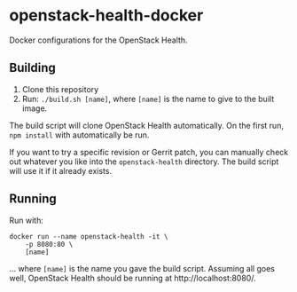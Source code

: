 openstack-health-docker
=======================
Docker configurations for the OpenStack Health.

Building
--------
1. Clone this repository
2. Run: `./build.sh [name]`, where `[name]` is the name to give to the built
   image.

The build script will clone OpenStack Health automatically. On the first run,
`npm install` with automatically be run.

If you want to try a specific revision or Gerrit patch, you can manually check
out whatever you like into the `openstack-health` directory. The build script
will use it if it already exists.

Running
-------
Run with:

    docker run --name openstack-health -it \
        -p 8080:80 \
        [name]

... where `[name]` is the name you gave the build script. Assuming all goes
well, OpenStack Health should be running at http://localhost:8080/.
